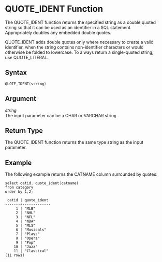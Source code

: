 # QUOTE\_IDENT Function<a name="r_QUOTE_IDENT"></a>

The QUOTE\_IDENT function returns the specified string as a double quoted string so that it can be used as an identifier in a SQL statement\. Appropriately doubles any embedded double quotes\. 

QUOTE\_IDENT adds double quotes only where necessary to create a valid identifier, when the string contains non\-identifier characters or would otherwise be folded to lowercase\. To always return a single\-quoted string, use QUOTE\_LITERAL\.

## Syntax<a name="r_QUOTE_IDENT-synopsis"></a>

```
QUOTE_IDENT(string)
```

## Argument<a name="r_QUOTE_IDENT-argument"></a>

 *string*   
The input parameter can be a CHAR or VARCHAR string\. 

## Return Type<a name="r_QUOTE_IDENT-return-type"></a>

The QUOTE\_IDENT function returns the same type string as the input parameter\. 

## Example<a name="r_QUOTE_IDENT-example"></a>

The following example returns the CATNAME column surrounded by quotes: 

```
select catid, quote_ident(catname)
from category
order by 1,2;

 catid | quote_ident
-------+-------------
     1 | "MLB"
     2 | "NHL"
     3 | "NFL"
     4 | "NBA"
     5 | "MLS"
     6 | "Musicals"
     7 | "Plays"
     8 | "Opera"
     9 | "Pop"
    10 | "Jazz"
    11 | "Classical"
(11 rows)
```